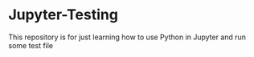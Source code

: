 # Jupyter-Testing
This repository is  for just learning how to use Python in Jupyter and  run some test file
